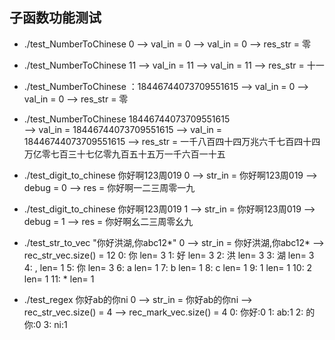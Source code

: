 ## 子函数功能测试

* ./test_NumberToChinese 0
--> val_in = 0
--> val_in = 0
--> res_str = 零
* ./test_NumberToChinese 11
--> val_in = 11
--> val_in = 11
--> res_str = 十一
* ./test_NumberToChinese ：18446744073709551615
--> val_in = 0
--> val_in = 0
--> res_str = 零
* ./test_NumberToChinese 18446744073709551615  
--> val_in = 18446744073709551615
--> val_in = 18446744073709551615
--> res_str = 一千八百四十四万兆六千七百四十四万亿零七百三十七亿零九百五十五万一千六百一十五


* ./test_digit_to_chinese 你好啊123周019 0
--> str_in = 你好啊123周019
--> debug = 0
--> res = 你好啊一二三周零一九
* ./test_digit_to_chinese 你好啊123周019 1
--> str_in = 你好啊123周019
--> debug = 1
--> res = 你好啊幺二三周零幺九


* ./test_str_to_vec "你好洪湖,你abc12*" 0
--> str_in = 你好洪湖,你abc12*
--> rec_str_vec.size() = 12
0: 你 len= 3
1: 好 len= 3
2: 洪 len= 3
3: 湖 len= 3
4: , len= 1
5: 你 len= 3
6: a len= 1
7: b len= 1
8: c len= 1
9: 1 len= 1
10: 2 len= 1
11: * len= 1

* ./test_regex 你好ab的你ni 0
--> str_in = 你好ab的你ni
--> rec_str_vec.size() = 4
--> rec_mark_vec.size() = 4
0: 你好:0
1: ab:1
2: 的你:0
3: ni:1











